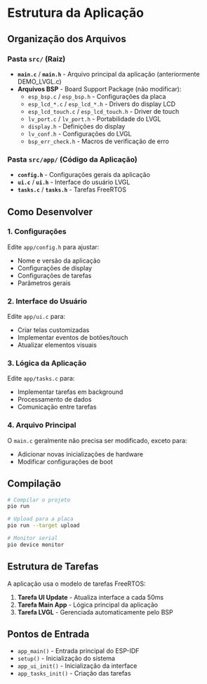 # Estrutura da Aplicação

## Organização dos Arquivos

### Pasta `src/` (Raiz)
- **`main.c`** / **`main.h`** - Arquivo principal da aplicação (anteriormente DEMO_LVGL.c)
- **Arquivos BSP** - Board Support Package (não modificar):
  - `esp_bsp.c` / `esp_bsp.h` - Configurações da placa
  - `esp_lcd_*.c` / `esp_lcd_*.h` - Drivers do display LCD
  - `esp_lcd_touch.c` / `esp_lcd_touch.h` - Driver de touch
  - `lv_port.c` / `lv_port.h` - Portabilidade do LVGL
  - `display.h` - Definições do display
  - `lv_conf.h` - Configurações do LVGL
  - `bsp_err_check.h` - Macros de verificação de erro

### Pasta `src/app/` (Código da Aplicação)
- **`config.h`** - Configurações gerais da aplicação
- **`ui.c`** / **`ui.h`** - Interface do usuário LVGL
- **`tasks.c`** / **`tasks.h`** - Tarefas FreeRTOS

## Como Desenvolver

### 1. Configurações
Edite `app/config.h` para ajustar:
- Nome e versão da aplicação
- Configurações de display
- Configurações de tarefas
- Parâmetros gerais

### 2. Interface do Usuário
Edite `app/ui.c` para:
- Criar telas customizadas
- Implementar eventos de botões/touch
- Atualizar elementos visuais

### 3. Lógica da Aplicação
Edite `app/tasks.c` para:
- Implementar tarefas em background
- Processamento de dados
- Comunicação entre tarefas

### 4. Arquivo Principal
O `main.c` geralmente não precisa ser modificado, exceto para:
- Adicionar novas inicializações de hardware
- Modificar configurações de boot

## Compilação

```bash
# Compilar o projeto
pio run

# Upload para a placa
pio run --target upload

# Monitor serial
pio device monitor
```

## Estrutura de Tarefas

A aplicação usa o modelo de tarefas FreeRTOS:

1. **Tarefa UI Update** - Atualiza interface a cada 50ms
2. **Tarefa Main App** - Lógica principal da aplicação
3. **Tarefa LVGL** - Gerenciada automaticamente pelo BSP

## Pontos de Entrada

- `app_main()` - Entrada principal do ESP-IDF
- `setup()` - Inicialização do sistema
- `app_ui_init()` - Inicialização da interface
- `app_tasks_init()` - Criação das tarefas
